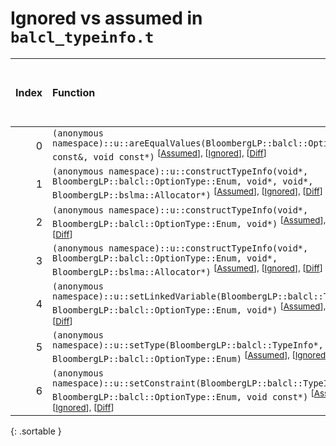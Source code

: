 # Ignored vs assumed in `balcl_typeinfo.t`

<script src="../sorttable.js"></script>

|   Index | Function                                                                                                                                                                                                              |   Difference in number of lines |   Function size difference in bytes |   Number of lines in assumed build | Number of bytes in assumed build   |   Number of lines in ignored build | Number of bytes in ignored build   |
|--------:|:----------------------------------------------------------------------------------------------------------------------------------------------------------------------------------------------------------------------|--------------------------------:|------------------------------------:|-----------------------------------:|:-----------------------------------|-----------------------------------:|:-----------------------------------|
|       0 | `(anonymous namespace)::u::areEqualValues(BloombergLP::balcl::OptionValue const&, void const*)` <sup>\[[Assumed](0-assume)\], \[[Ignored](0-none)\], \[[Diff](0-diff.html)\]                                          |                              -3 |                                 -16 |                                944 | 4,271,920                          |                                960 | 4,271,952                          |
|       1 | `(anonymous namespace)::u::constructTypeInfo(void*, BloombergLP::balcl::OptionType::Enum, void*, void*, BloombergLP::bslma::Allocator*)` <sup>\[[Assumed](1-assume)\], \[[Ignored](1-none)\], \[[Diff](1-diff.html)\] |                              -4 |                                 -16 |                                352 | 4,273,264                          |                                368 | 4,273,376                          |
|       2 | `(anonymous namespace)::u::constructTypeInfo(void*, BloombergLP::balcl::OptionType::Enum, void*)` <sup>\[[Assumed](2-assume)\], \[[Ignored](2-none)\], \[[Diff](2-diff.html)\]                                        |                              -5 |                                 -16 |                                304 | 4,271,376                          |                                320 | 4,271,392                          |
|       3 | `(anonymous namespace)::u::constructTypeInfo(void*, BloombergLP::balcl::OptionType::Enum, void*, BloombergLP::bslma::Allocator*)` <sup>\[[Assumed](3-assume)\], \[[Ignored](3-none)\], \[[Diff](3-diff.html)\]        |                              -5 |                                 -16 |                                320 | 4,272,944                          |                                336 | 4,273,040                          |
|       4 | `(anonymous namespace)::u::setLinkedVariable(BloombergLP::balcl::TypeInfo*, BloombergLP::balcl::OptionType::Enum, void*)` <sup>\[[Assumed](4-assume)\], \[[Ignored](4-none)\], \[[Diff](4-diff.html)\]                |                              -6 |                                 -16 |                                320 | 4,276,960                          |                                336 | 4,277,104                          |
|       5 | `(anonymous namespace)::u::setType(BloombergLP::balcl::TypeInfo*, BloombergLP::balcl::OptionType::Enum)` <sup>\[[Assumed](5-assume)\], \[[Ignored](5-none)\], \[[Diff](5-diff.html)\]                                 |                              -7 |                                 -16 |                                416 | 4,276,544                          |                                432 | 4,276,672                          |
|       6 | `(anonymous namespace)::u::setConstraint(BloombergLP::balcl::TypeInfo*, BloombergLP::balcl::OptionType::Enum, void const*)` <sup>\[[Assumed](6-assume)\], \[[Ignored](6-none)\], \[[Diff](6-diff.html)\]              |                             -11 |                                 -48 |                                 80 | 4,272,864                          |                                128 | 4,272,912                          |
{: .sortable }
